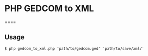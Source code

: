 # PHP GEDCOM to XML
====

## Usage

  ```
  $ php gedcom_to_xml.php 'path/to/gedcom.ged' 'path/to/save/xml/'
  ```
